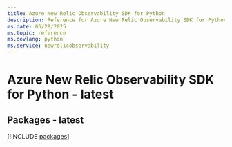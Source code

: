 ```yaml
---
title: Azure New Relic Observability SDK for Python
description: Reference for Azure New Relic Observability SDK for Python
ms.date: 05/28/2025
ms.topic: reference
ms.devlang: python
ms.service: newrelicobservability
---
```

# Azure New Relic Observability SDK for Python - latest
## Packages - latest
[!INCLUDE [packages](new-relic-observability-index.md)]